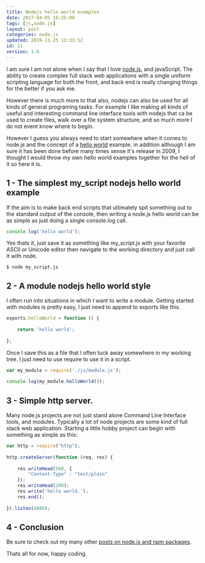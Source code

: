 ```yaml
---
title: Nodejs hello world examples
date: 2017-04-05 16:25:00
tags: [js,node.js]
layout: post
categories: node.js
updated: 2019-11-25 13:33:52
id: 11
version: 1.6
---
```


I am sure I am not alone when I say that I love [node.js](https://nodejs.org/en/), and javaScript. The ability to create complex full stack web applications with a single uniform scripting language for both the front, and back end is really changing things for the better if you ask me. 

However there is much more to that also, nodejs can also be used for all kinds of general programing tasks. For example I like making all kinds of useful and interesting command line interface tools with nodejs that ca be used to create files, walk over a file system structure, and so much more I do not event know where to begin.


<!-- more -->

However I guess you always need to start somewhere when it comes to node.js and the concept of a [hello world](https://en.wikipedia.org/wiki/%22Hello,_World!%22_program) example. in addition although I am sure it has been done before many times sense it's release in 2009, I thought I would throw my own hello world examples together for the hell of it so here it is.

## 1 - The simplest my_script nodejs hello world example

If the aim is to make back end scripts that ultimately spit something out to the standard output of the console, then writing a node.js hello world can be as simple as just doing a single console.log call.

```js
console.log('hello world');
```

Yes thats it, just save it as something like my_script.js with your favorite ASCII or Unicode editor then navigate to the working directory and just call it with node.

```
$ node my_script.js
```

## 2 - A module nodejs hello world style

I often run into situations in which I want to write a module. Getting started with modules is pretty easy, I just need to append to exports like this.

```js
exports.helloWorld = function () {
 
    return 'hello world';
 
};
```

Once I save this as a file that I often tuck away somewhere in my working tree. I just need to use require to use it in a script.

```js
var my_module = require('./js/module.js');
 
console.log(my_module.helloWorld());
```

## 3 - Simple http server.

Many node.js projects are not just stand alone Command Line Interface tools, and modules. Typically a lot of node projects are some kind of full stack web application. Starting a little hobby project can begin with something as simple as this:

```js
var http = require("http");
 
http.createServer(function (req, res) {
 
    res.writeHead(500, {
        "Content-Type" : "text/plain"
    });
    res.writeHead(200);
    res.write('hello world.');
    res.end();
 
}).listen(8888);
```

## 4 - Conclusion

Be sure to check out my many other [posts on node.js and npm packages](/categories/node-js/).

Thats all for now, happy coding.
